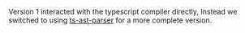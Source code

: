Version 1 interacted with the typescript compiler directly, Instead we switched to using [ts-ast-parser](https://github.com/jordimarimon/ts-ast-parser/tree/main) for a more complete version.
